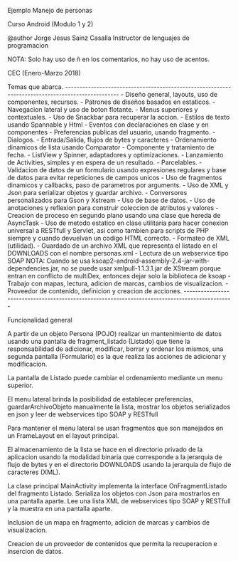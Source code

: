  Ejemplo Manejo de personas
 <p>
 Curso Android (Modulo 1 y 2)

 @author Jorge Jesus Sainz Casalla
 Instructor de lenguajes de programacion

 NOTA: Solo hay uso de ñ en los comentarios, no hay uso de acentos.
 <p>
 CEC (Enero-Marzo 2018)
 <p>
 <p>
 Temas que abarca.
 -------------------------------------------------------------------------------------------------
 - Diseño general, layouts, uso de componentes, recursos.
 - Patrones de diseños basados en estaticos.
 - Navegacion lateral y uso de boton flotante.
 - Menus superiores y contextuales.
 - Uso de Snackbar para recuperar la accion.
 - Estilos de texto usando Spannable y Html
 - Eventos con declaraciones en clase y en componentes
 - Preferencias publicas del usuario, usando fragmento.
 - Dialogos.
 - Entrada/Salida, flujos de bytes y caracteres
 - Ordenamiento dinamicos de lista usando Comparator
 - Componente y tratamiento de fecha.
 - ListView y Spinner, adaptadores y optimizaciones.
 - Lanzamiento de Activities, simples y en espera de un resultado.
 - Parcelables.
 - Validacion de datos de un formulario usando expresiones regulares y
 base de datos para evitar repeticiones de campos unicos
 - Uso de fragmentos dinamicos y callbacks, paso de parametros por arguments.
 - Uso de XML y Json para serializar objetos y guardar archivo.
 - Conversores personalizados para Gson y Xstream
 - Uso de base de datos.
 - Uso de anotaciones y reflexion para construir coleccion de atributos y valores
 - Creacion de proceso en segundo plano usando una clase que hereda de AsyncTask
 - Uso de metodo estatico en clase utilitaria para hacer conexion universal a RESTfull y
 Servlet, asi como tambien para scripts de PHP siempre y cuando devuelvan un codigo
 HTML correcto.
 - Formateo de XML (utilidad).
 - Guardado de un archivo XML que representa el listado en el DOWNLOADS con el nombre
 personas.xml
 - Lectura de un webservice tipo SOAP
 NOTA: Cuando se usa ksoap2-android-assembly-2.4-jar-with-dependencies.jar, no se puede
 usar xmlpull-1.1.3.1.jar de XStream porque entran en conflicto de multiDex, entonces
 dejar solo la biblioteca de ksoap
 - Trabajo con mapas, lectura, adicion de marcas, cambios de visualizacion.
 - Proveedor de contenido, definicion y creacion de acciones.
 -----------------------------------------------------------------------------------------------
 <p>
 Funcionalidad general
 <p>
 A partir de un objeto Persona (POJO) realizar un mantenimiento de datos usando una pantalla de
 fragment_listado (Listado) que tiene la responsabilidad de adicionar, modificar, borrar y ordenar
 los mismos, una segunda pantalla (Formulario) es la que realiza las acciones  de adicionar y modificacion.
 <p>
 La pantalla de Listado puede cambiar el ordenamiento mediante un menu superior.
 <p>
 El menu lateral brinda la posibilidad de establecer preferencias, guardarArchivoObjeto manualmente
 la lista, mostrar los objetos serializados en json y leer de webservices tipo SOAP y RESTfull
 <p>
 Para mantener el menu lateral se usan fragmentos que son manejados en un FrameLayout en el
 layout principal.
 <p>
 El almacenamiento de la lista se hace en el directorio privado de la aplicacion usando la modalidad
 binaria que corresponde a la jerarquia de flujo de bytes y en el directorio DOWNLOADS usando la
 jerarquia  de flujo de caracteres (XML).
 <p>
 La clase principal MainActivity implementa la interface OnFragmentListado del fragmento Listado.
 Serializa los objetos con Json para mostrarlos en una pantalla aparte.
 Lee una lista XML de webservices tipo SOAP y RESTfull y la muestra en una pantalla aparte.
 <p>
 Inclusion de un mapa en fragmento, adicion de marcas y cambios de visualizacion.
 <p>
 Creacion de un proveedor de contenidos que permita la recuperacion e insercion de datos.

